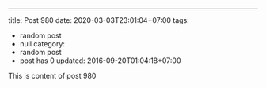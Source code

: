 ---
title: Post 980
date: 2020-03-03T23:01:04+07:00
tags:
  - random post
  - null
category:
  - random post
  - post has 0
updated: 2016-09-20T01:04:18+07:00

This is content of post 980